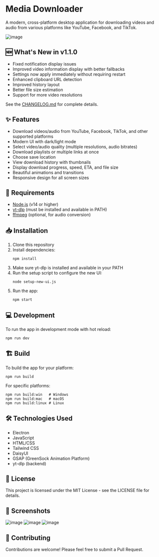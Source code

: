 # Media Downloader

A modern, cross-platform desktop application for downloading videos and audio from various platforms like YouTube, Facebook, and TikTok.

![image](https://github.com/user-attachments/assets/7bc3dd8a-648b-4471-b1b6-ab70121e6c0f)

## 🆕 What's New in v1.1.0

- Fixed notification display issues
- Improved video information display with better fallbacks
- Settings now apply immediately without requiring restart
- Enhanced clipboard URL detection
- Improved history layout
- Better file size estimation
- Support for more video resolutions

See the [CHANGELOG.md](CHANGELOG.md) for complete details.

## ✨ Features

- Download videos/audio from YouTube, Facebook, TikTok, and other supported platforms
- Modern UI with dark/light mode
- Select video/audio quality (multiple resolutions, audio bitrates)
- Download playlists or multiple links at once
- Choose save location
- View download history with thumbnails
- Display download progress, speed, ETA, and file size
- Beautiful animations and transitions
- Responsive design for all screen sizes

## 🔧 Requirements

- [Node.js](https://nodejs.org/) (v14 or higher)
- [yt-dlp](https://github.com/yt-dlp/yt-dlp) (must be installed and available in PATH)
- [ffmpeg](https://ffmpeg.org/) (optional, for audio conversion)

## 📥 Installation

1. Clone this repository
2. Install dependencies:
   ```
   npm install
   ```
3. Make sure yt-dlp is installed and available in your PATH
4. Run the setup script to configure the new UI:
   ```
   node setup-new-ui.js
   ```
5. Run the app:
   ```
   npm start
   ```

## 💻 Development

To run the app in development mode with hot reload:
```
npm run dev
```

## 🏗️ Build

To build the app for your platform:
```
npm run build
```

For specific platforms:
```
npm run build:win   # Windows
npm run build:mac   # macOS
npm run build:linux # Linux
```

## 🛠️ Technologies Used

- Electron
- JavaScript
- HTML/CSS
- Tailwind CSS
- DaisyUI
- GSAP (GreenSock Animation Platform)
- yt-dlp (backend)

## 📝 License

This project is licensed under the MIT License - see the LICENSE file for details.

## 📸 Screenshots

![image](https://github.com/user-attachments/assets/b9f4ae7a-d433-4176-8396-ab76d47762b5)
![image](https://github.com/user-attachments/assets/9a2101ff-ecd8-4009-a391-4c6f6653940e)
![image](https://github.com/user-attachments/assets/ea6995a2-ac68-4d80-8892-338a72c43121)


## 🤝 Contributing

Contributions are welcome! Please feel free to submit a Pull Request.
